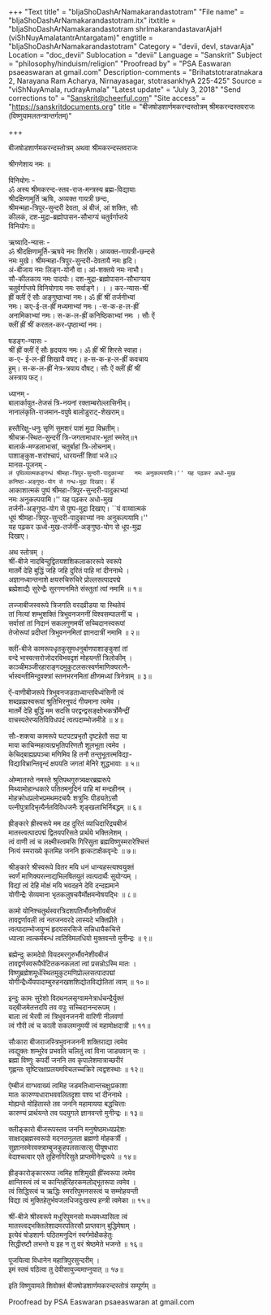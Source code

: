 +++
"Text title" = "bIjaShoDashArNamakarandastotram"
"File name" = "bIjaShoDashArNamakarandastotram.itx"
itxtitle = "bIjaShoDashArNamakarandastotram shrImakarandastavarAjaH (viShNuyAmalatantrAntargatam)"
engtitle = "bIjaShoDashArNamakarandastotram"
Category = "devii, devI, stavarAja"
Location = "doc_devii"
Sublocation = "devii"
Language = "Sanskrit"
Subject = "philosophy/hinduism/religion"
"Proofread by" = "PSA Easwaran psaeaswaran at gmail.com"
Description-comments = "Brihatstotraratnakara 2, Narayana Ram Acharya, Nirnayasagar, stotrasankhyA 225-425"
Source = "viShNuyAmala, rudrayAmala"
"Latest update" = "July 3, 2018"
"Send corrections to" = "Sanskrit@cheerful.com"
"Site access" = "https://sanskritdocuments.org"
title = "बीजषोडशार्णमकरन्दस्तोत्रम् श्रीमकरन्दस्तवराजः (विष्णुयामलतन्त्रान्तर्गतम्)"

+++
  
 बीजषोडशार्णमकरन्दस्तोत्रम् अथवा श्रीमकरन्दस्तवराजः   
  
श्रीगणेशाय नमः ॥  
  
विनियोगः -  
ॐ अस्य श्रीमकरन्द-स्तव-राज-मन्त्रस्य ब्रह्म-विद्यायाः  
श्रीदक्षिणामूर्ति ऋषिः, अव्यक्त गायत्री छन्दः,  
श्रीमन्महा-त्रिपुर-सुन्दरी देवता, अं बीजं, आं शक्तिः, सौः  
कीलकं, दश-मुद्रा-ब्रह्मोपासन-सौभाग्यं चतुर्वर्गाप्तये  
विनियोगः॥  
  
ऋष्यादि-न्यासः -  
ॐ श्रीदक्षिणामूर्ति-ऋषये नमः शिरसि। अव्यक्त-गायत्री-छन्दसे  
नमः मुखे। श्रीमन्महा-त्रिपुर-सुन्दरी-देवतायै नमः हृदि।  
अं-बीजाय नमः लिङ्ग-योनौ वा। आं-शक्तये नमः नाभौ।  
सौ-कीलकाय नमः पादयोः। दश-मुद्रा-ब्रह्मोपासन-सौभाग्याय  
चतुर्वर्गाप्तये विनियोगाय नमः सर्वाङ्गे। । । कर-न्यास-श्रीं  
ह्रीं क्लीं ऐं सौः अङ्गुष्ठाभ्यां नमः। ॐ ह्रीं श्रीं तर्जनीभ्यां  
नमः। कए-ई-ल-ह्रीं मध्यमाभ्यां नमः। -स-क-ह-ल-ह्रीं  
अनामिकाभ्यां नमः। स-क-ल-ह्रीं कनिष्ठिकाभ्यां नमः । सौः ऐं  
क्लीं ह्रीं श्रीं करतल-कर-पृष्ठाभ्यां नमः।  
  
षडङ्ग-न्यासः -  
श्रीं ह्रीं क्लीं ऐं सौः हृदयाय नमः। ॐ ह्रीं श्रीं शिरसे स्वाहा।  
क-ए- ई-ल-ह्रीं शिखायै वषट्। ह-स-क-ह-ल-ह्रीं कवचाय  
हुम्। स-क-ल-ह्रीं नेत्र-त्रयाय वौषट्। सौः ऐं क्लीं ह्रीं श्रीं  
अस्त्राय फट्।  
  
ध्यानम् -  
बालार्कायुत-तेजसं त्रि-नयनां रक्ताम्बरोल्लासिनीम्।  
नानालंकृति-राजमान-वपुषे बालोडुराट्-शेखराम्॥  
  
हस्तैरिक्षु-धनुः सृणिं सुमशरं पाशं मुदा विभ्रतीम्।  
श्रीचक्र-स्थित-सुन्दरीं त्रि-जगतामाधार-भूतां स्मरेत्॥१   
बालार्क-मण्डलाभासां, चतुर्बाहां त्रि-लोचनाम्।  
पाशाङ्कुश-शरांश्चापं, धारयन्तीं शिवां भजे॥२  
मानस-पूजनम् -  
``लं पृथिव्यात्मकङ्गन्धं श्रीमहा-त्रिपुर-सुन्दरी-पादुकाभ्यां  
नमः अनुकल्पयामि।'' यह पढ़कर अधो-मुख  
कनिष्ठा-अङ्गुष्ठ-योग से गन्ध-मुद्रा दिखाए। ``हं  
आकाशात्मकं पुष्पं श्रीमहा-त्रिपुर-सुन्दरी-पादुकाभ्यां  
नमः अनुकल्पयामि।'' यह पढ़कर अधो-मुख  
तर्जनी-अङ्गुष्ठ-योग से पुष्प-मुद्रा दिखाए। ``यं वाय्वात्मकं  
धूपं श्रीमहा-त्रिपुर-सुन्दरी-पादुकाभ्यां नमः अनुकल्पयामि।''  
यह पढ़कर ऊर्ध्व-मुख-तर्जनी-अङ्गुष्ठ-योग से धूप-मुद्रा  
दिखाए।  
  
अथ स्तोत्रम् ।  
श्रीं-बीजे नादबिन्दुद्वितयशशिकलाकाररूपे स्वरूपे  
मातर्मे देहि बुद्धिं जहि जहि दुरितं पाहि मां दीननाथे ।  
अज्ञानध्वान्तनाशे क्षयरुचिरुचिरे प्रोल्लसत्पादपद्मे  
ब्रह्मेशाद्यैः सुरेन्द्रैः सुरगणनमिते संस्तुतां त्वां नमामि ॥ १॥  
  
लज्जाबीजस्वरूपे त्रिजगति वरदव्रीडया या स्थितेयं  
तां नित्यां शम्भुशक्तिं त्रिभुवनजननीं विश्वसम्पालनीं च ।  
सर्वासां तां निदानं सकलगुणमयीं सच्चिदानस्वरूपां  
तेजोरूपां प्रदीप्तां त्रिभुवननमितां ज्ञानदात्रीं नमामि ॥ २॥  
  
क्लीं-बीजे कामरूपधृतकुसुमधनुर्बाणपाशाङ्कुशां तां  
वन्दे भास्वत्सरोजोदरविभवदृशं मोहयन्तीं त्रिलोकीम् ।  
काञ्चीमञ्जीरहाराङ्गदमुकुटलसत्स्वर्णमाणिक्यरत्नै-  
र्भास्वन्तीमिन्दुवक्त्रां स्तनभरनमितां क्षीणमध्यां त्रिनेत्राम् ॥ ३॥  
  
ऐं-वाणीबीजरूपे त्रिभुवनजडताध्वान्तविध्वंसिनी त्वं  
शब्दव्रह्मस्वरूपां श्रुतिभिरनुपदं गीयमाना त्वमेव ।  
मातर्मे देहि बुद्धिं मम सदसि परद्वन्द्वसङ्क्षोभकर्त्रोमैन्द्रीं  
वाचस्पतेरप्यतिविविधपदं त्वत्पदाम्भोजमीडे ॥ ४॥  
  
सौः-शक्त्या कामरूपे घटपटप्रभृतौ दृष्टहेतौ सदा या  
माया काचिन्महत्वत्प्रभृतिपरिणतौ शूलभूता त्वमेव ।  
केचिद्बाह्यप्रपञ्चा मणिमिव हि तनौ तन्तुभूतात्मविद्या-  
विद्याविभ्रान्तिवृन्दं क्षपयति जगतां मेनिरे शुद्धभावाः ॥ ५॥  
  
ओम्मातस्ते नमस्ते श्रुतिपथगुरुत्र्यक्षरब्रह्मरूपे  
मिथ्यामोहान्धकारे पतितमनुदिनं पाहि मां मन्दहीनम् ।  
मोहक्रोधप्रलोभप्रमथमदचयैः शत्रुभिः पीड्यतेऽसौ  
पत्नीपुत्रादिभृत्यैर्नतविविधजनैः शृङ्खलाभिर्निबद्धम् ॥ ६॥  
  
ह्रीङ्कारे ह्रीस्वरूपे मम दह दुरितं व्याधिदारिद्र्यबीजं  
मातस्त्वत्पादपद्मं द्वितयपरिसते प्रार्थये भक्तिलेशम् ।  
त्वं वाणी त्वं च लक्ष्मीस्त्वमसि गिरिसुता ब्रह्मविष्णुस्मरारेश्चित्तं  
नित्यं स्मराख्ये कृतमिह जननि हृत्कटाक्षैकवृन्देः ॥ ७॥  
  
श्रीङ्कारे श्रीस्वरूपे वितर मयि धनं धान्यहस्त्यश्वयुक्तं  
स्वर्णं माणिक्यरत्नाद्यभिलषितयुतं त्वत्पदार्थैः सुयोग्यम् ।  
विद्यां त्वं देहि मोक्षं मयि भवदहने देवि दन्दह्यमाने  
योगीन्द्रैः सेव्यमाना भृतकलुषचयैर्मोक्षमन्वेषयद्भिः ॥ ८॥  
  
कामो योनिश्चतुर्थस्वरत्रिदशपतिर्भौवनेशीवबीजं  
तावद्वर्णावली त्वं नतजनवरदे लास्यदे भक्तिप्रीते ।  
त्वत्पादाम्भोजयुग्मं हृदयसरसिजे सन्निधायैकचित्ते  
ध्यात्वा त्वत्कर्मबन्धं त्वतिविमलधियो मुक्तवन्तो मुनीन्द्रः ॥ ९॥  
  
ब्रह्मेन्दुः कामदेवो वियदमरगुरुर्भौवनेशीवबीजं  
तावद्वर्णस्वरूपैर्घटितकनकलतां त्वां प्रसन्नोऽस्मि मातः ।  
विष्णुब्रह्मेशमूर्धस्थितमुकुटमणिप्रोल्लसत्पादपद्मां  
योगीन्द्रैर्ध्येयपादाम्बुरुहनखशशिद्योतविद्योतितां त्वाम् ॥ १०॥  
  
इन्दुः कामः सुरेशो विदथनलसृग्वामनेत्रार्धचन्द्रैर्युक्तं  
यद्बीजमेतत्तदपि तव वपुः सच्चिदानन्दरूपम् ।  
बाला त्वं भैरवी त्वं त्रिभुवनजननी वारिणी नीलवर्णा  
त्वं गौरी त्वं च काली सकलमनुमयी त्वं महामोक्षदात्री ॥ ११॥  
  
सौःकारा बीजराजस्त्रिभुवनजननी शक्तिराद्या त्वमेव  
त्वद्युक्तः शम्भुरेव प्रभवति चलितुं त्वां विना जाड्यवान् सः ।  
ब्रह्मा विष्णुः कपर्दी जननि तव कृपालेशमात्राच्छरीरं  
गृह्णन्तः सृष्टिरक्षाप्रलयमविचलच्चक्रिरे त्वद्वशस्थाः ॥ १२॥  
  
ऐम्बीजं वाग्भवाख्यं त्वमिह जडमतिध्वान्तचक्षुःप्रकाशा  
मातः कारुण्यधाराभववलितदृशा पश्य भां दीननाथे ।  
मोह्यन्ते मोहितास्ते तव जननि महामायया बद्धचित्ताः  
कारुण्यं प्रार्थयन्ते तव पदयुगले ज्ञानवन्तो मुनीन्द्रः ॥ १३॥  
  
क्लीङ्कारो बीजरूपस्तव जननि मनुश्रेष्ठमध्यप्रदेशः  
साक्षाद्ब्रह्मस्वरूपो मदनतनुलता ब्रह्मणो मोहकर्त्री ।  
सुज्ञानस्मेरवक्त्राम्बुजकुहपलसत्सत्सु पीयूषधारा  
वेदाश्चत्वार एते तुहिनगिरिसुते प्राप्तमीनेन्द्ररूपे ॥ १४॥  
  
ह्रीङ्कारोङ्काररूपा त्वमिह शशिमुखी ह्रींस्वरूपा त्वमेव  
क्षान्तिस्त्वं त्वं च कान्तिर्हरिहरकमलोद्भूतरूपा त्वमेव ।  
त्वं सिद्धिस्त्वं च ऋद्धिः स्मररिपुमनसस्त्वं च सम्मोहयन्ती  
विद्या त्वं मुक्तिहेतुर्भवजलधिजदुःखस्य हन्त्री त्वमेका ॥ १५॥  
  
श्रीं-बीजे श्रीस्वरूपे मधुरिपुमनसो मध्यमध्यासिता त्वं  
मातस्त्वद्भक्तिलेशादमरपतिरसौ प्राप्तवान् बुद्धिमेषाम् ।  
इत्येवं षोडशार्णः पठितमनुदिनं स्वर्गमोक्षैकहेतुः  
सिद्धीरष्टौ लभन्ते य इह न तु वरं श्रेष्ठमेते भजन्ते ॥ १६॥  
  
पूजयित्वा विधानेन महात्रिपुरसुन्दरीम् ।  
इमं स्तवं पठित्वा तु देवीसायुज्यमाप्नुयात् ॥ १७॥  
  
इति विष्णुयामले शिवोक्तं बीजषोडशार्णमकरन्दस्तोत्रं सम्पूर्णम् ॥  
  
  
Proofread by PSA Easwaran psaeaswaran at gmail.com  
  
